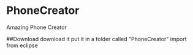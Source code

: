 # PhoneCreator
Amazing Phone Creator

##Download
download it
put it in a folder called "PhoneCreator"
import from eclipse
